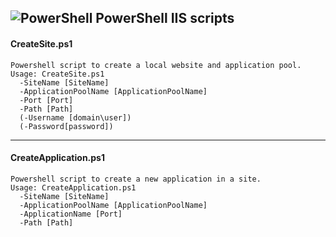 ## ![PowerShell](https://i-technet.sec.s-msft.com/en-us/Powershell/ux/library/dn966235.Powershell_32.png?Segments=http%3a%2f%2ftechnet.microsoft.com%2flibrary&isLibrary=true&OverwriteHostBase=https%3a%2f%2fmsdn.microsoft.com%2f&isMtpsRequest=true&ThemeBranding=Powershell&HideProfileLink=false&HideProfileText=false) PowerShell IIS scripts

#### CreateSite.ps1
```
Powershell script to create a local website and application pool.
Usage: CreateSite.ps1
  -SiteName [SiteName]
  -ApplicationPoolName [ApplicationPoolName]
  -Port [Port]
  -Path [Path]
  (-Username [domain\user])
  (-Password[password])
``` 

---

#### CreateApplication.ps1
```
Powershell script to create a new application in a site.
Usage: CreateApplication.ps1
  -SiteName [SiteName]
  -ApplicationPoolName [ApplicationPoolName]
  -ApplicationName [Port]
  -Path [Path]
```

